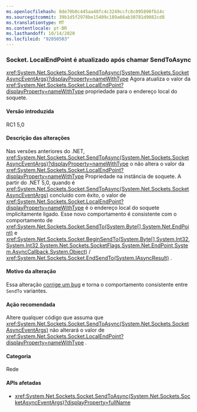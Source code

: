 ```yaml
---
ms.openlocfilehash: 8de70b0c445aa48fc4c3249ccfc8c095890fb14c
ms.sourcegitcommit: 39b1d5f2978be15409c189a66ab30781d9082cd8
ms.translationtype: MT
ms.contentlocale: pt-BR
ms.lasthandoff: 10/14/2020
ms.locfileid: "92050503"
---
```

### <a name="socketlocalendpoint-is-updated-after-calling-sendtoasync"></a>Socket. LocalEndPoint é atualizado após chamar SendToAsync

<xref:System.Net.Sockets.Socket.SendToAsync(System.Net.Sockets.SocketAsyncEventArgs)?displayProperty=nameWithType> Agora atualiza o valor da <xref:System.Net.Sockets.Socket.LocalEndPoint?displayProperty=nameWithType> propriedade para o endereço local do soquete.

#### <a name="version-introduced"></a>Versão introduzida

RC1 5,0

#### <a name="change-description"></a>Descrição das alterações

Nas versões anteriores do .NET, <xref:System.Net.Sockets.Socket.SendToAsync(System.Net.Sockets.SocketAsyncEventArgs)?displayProperty=nameWithType> o não altera o valor da <xref:System.Net.Sockets.Socket.LocalEndPoint?displayProperty=nameWithType> Propriedade na instância de soquete. A partir do .NET 5,0, quando é <xref:System.Net.Sockets.Socket.SendToAsync(System.Net.Sockets.SocketAsyncEventArgs)> concluído com êxito, o valor de <xref:System.Net.Sockets.Socket.LocalEndPoint?displayProperty=nameWithType> é o endereço local do soquete implicitamente ligado. Esse novo comportamento é consistente com o comportamento de <xref:System.Net.Sockets.Socket.SendTo(System.Byte[],System.Net.EndPoint)> e <xref:System.Net.Sockets.Socket.BeginSendTo(System.Byte[],System.Int32,System.Int32,System.Net.Sockets.SocketFlags,System.Net.EndPoint,System.AsyncCallback,System.Object)> / <xref:System.Net.Sockets.Socket.EndSendTo(System.IAsyncResult)> .

#### <a name="reason-for-change"></a>Motivo da alteração

Essa alteração [corrige um bug](https://github.com/dotnet/runtime/issues/915) e torna o comportamento consistente entre `SendTo` variantes.

#### <a name="recommended-action"></a>Ação recomendada

Altere qualquer código que assuma que <xref:System.Net.Sockets.Socket.SendToAsync(System.Net.Sockets.SocketAsyncEventArgs)> não alterará o valor de <xref:System.Net.Sockets.Socket.LocalEndPoint?displayProperty=nameWithType> .

#### <a name="category"></a>Categoria

Rede

#### <a name="affected-apis"></a>APIs afetadas

- <xref:System.Net.Sockets.Socket.SendToAsync(System.Net.Sockets.SocketAsyncEventArgs)?displayProperty=fullName>

<!--

#### Affected APIs

- `M:System.Net.Sockets.Socket.SendToAsync(System.Net.Sockets.SocketAsyncEventArgs)`

-->
